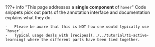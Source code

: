 ???+ info "This page addresses a **single component** of `hover`"
    Code snippets pick out parts of the annotation interface and documentation explains what they do.

    -   Please be aware that this is NOT how one would typically use `hover`.
    -   Typical usage deals with [recipes](../../tutorial/t1-active-learning) where the different parts have been tied together.
